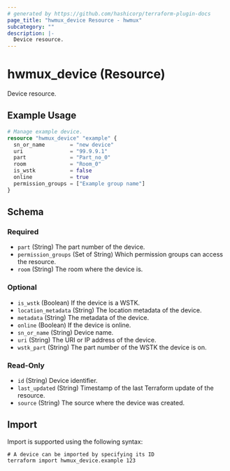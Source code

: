 ```yaml
---
# generated by https://github.com/hashicorp/terraform-plugin-docs
page_title: "hwmux_device Resource - hwmux"
subcategory: ""
description: |-
  Device resource.
---
```


# hwmux_device (Resource)

Device resource.

## Example Usage

```terraform
# Manage example device.
resource "hwmux_device" "example" {
  sn_or_name        = "new device"
  uri               = "99.9.9.1"
  part              = "Part_no_0"
  room              = "Room_0"
  is_wstk           = false
  online            = true
  permission_groups = ["Example group name"]
}
```

<!-- schema generated by tfplugindocs -->
## Schema

### Required

- `part` (String) The part number of the device.
- `permission_groups` (Set of String) Which permission groups can access the resource.
- `room` (String) The room where the device is.

### Optional

- `is_wstk` (Boolean) If the device is a WSTK.
- `location_metadata` (String) The location metadata of the device.
- `metadata` (String) The metadata of the device.
- `online` (Boolean) If the device is online.
- `sn_or_name` (String) Device name.
- `uri` (String) The URI or IP address of the device.
- `wstk_part` (String) The part number of the WSTK the device is on.

### Read-Only

- `id` (String) Device identifier.
- `last_updated` (String) Timestamp of the last Terraform update of the resource.
- `source` (String) The source where the device was created.

## Import

Import is supported using the following syntax:

```shell
# A device can be imported by specifying its ID
terraform import hwmux_device.example 123
```
